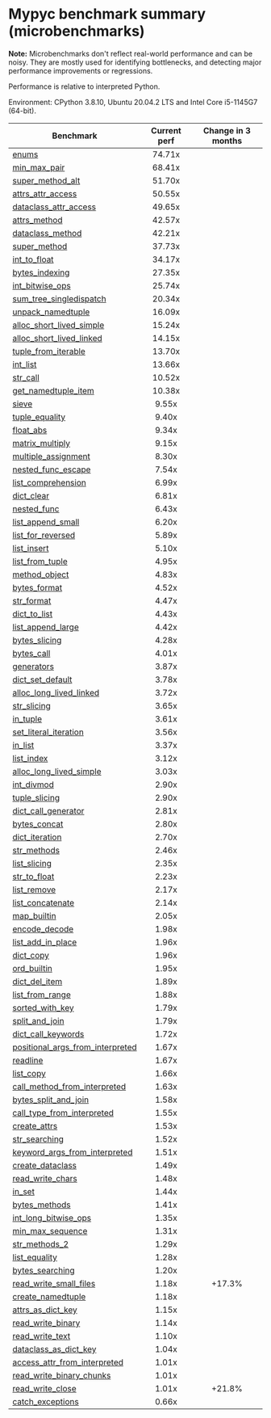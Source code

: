 # Mypyc benchmark summary (microbenchmarks)

**Note:** Microbenchmarks don't reflect real-world performance and can be noisy.
           They are mostly used for identifying bottlenecks, and detecting major performance
           improvements or regressions.

Performance is relative to interpreted Python.

Environment: CPython 3.8.10, Ubuntu 20.04.2 LTS and Intel Core i5-1145G7 (64-bit).

| Benchmark | Current perf | Change in 3 months |
| --- | :---: | :---: |
| [enums](benchmarks/enums.md) | 74.71x |  |
| [min_max_pair](benchmarks/min_max_pair.md) | 68.41x |  |
| [super_method_alt](benchmarks/super_method_alt.md) | 51.70x |  |
| [attrs_attr_access](benchmarks/attrs_attr_access.md) | 50.55x |  |
| [dataclass_attr_access](benchmarks/dataclass_attr_access.md) | 49.65x |  |
| [attrs_method](benchmarks/attrs_method.md) | 42.57x |  |
| [dataclass_method](benchmarks/dataclass_method.md) | 42.21x |  |
| [super_method](benchmarks/super_method.md) | 37.73x |  |
| [int_to_float](benchmarks/int_to_float.md) | 34.17x |  |
| [bytes_indexing](benchmarks/bytes_indexing.md) | 27.35x |  |
| [int_bitwise_ops](benchmarks/int_bitwise_ops.md) | 25.74x |  |
| [sum_tree_singledispatch](benchmarks/sum_tree_singledispatch.md) | 20.34x |  |
| [unpack_namedtuple](benchmarks/unpack_namedtuple.md) | 16.09x |  |
| [alloc_short_lived_simple](benchmarks/alloc_short_lived_simple.md) | 15.24x |  |
| [alloc_short_lived_linked](benchmarks/alloc_short_lived_linked.md) | 14.15x |  |
| [tuple_from_iterable](benchmarks/tuple_from_iterable.md) | 13.70x |  |
| [int_list](benchmarks/int_list.md) | 13.66x |  |
| [str_call](benchmarks/str_call.md) | 10.52x |  |
| [get_namedtuple_item](benchmarks/get_namedtuple_item.md) | 10.38x |  |
| [sieve](benchmarks/sieve.md) | 9.55x |  |
| [tuple_equality](benchmarks/tuple_equality.md) | 9.40x |  |
| [float_abs](benchmarks/float_abs.md) | 9.34x |  |
| [matrix_multiply](benchmarks/matrix_multiply.md) | 9.15x |  |
| [multiple_assignment](benchmarks/multiple_assignment.md) | 8.30x |  |
| [nested_func_escape](benchmarks/nested_func_escape.md) | 7.54x |  |
| [list_comprehension](benchmarks/list_comprehension.md) | 6.99x |  |
| [dict_clear](benchmarks/dict_clear.md) | 6.81x |  |
| [nested_func](benchmarks/nested_func.md) | 6.43x |  |
| [list_append_small](benchmarks/list_append_small.md) | 6.20x |  |
| [list_for_reversed](benchmarks/list_for_reversed.md) | 5.89x |  |
| [list_insert](benchmarks/list_insert.md) | 5.10x |  |
| [list_from_tuple](benchmarks/list_from_tuple.md) | 4.95x |  |
| [method_object](benchmarks/method_object.md) | 4.83x |  |
| [bytes_format](benchmarks/bytes_format.md) | 4.52x |  |
| [str_format](benchmarks/str_format.md) | 4.47x |  |
| [dict_to_list](benchmarks/dict_to_list.md) | 4.43x |  |
| [list_append_large](benchmarks/list_append_large.md) | 4.42x |  |
| [bytes_slicing](benchmarks/bytes_slicing.md) | 4.28x |  |
| [bytes_call](benchmarks/bytes_call.md) | 4.01x |  |
| [generators](benchmarks/generators.md) | 3.87x |  |
| [dict_set_default](benchmarks/dict_set_default.md) | 3.78x |  |
| [alloc_long_lived_linked](benchmarks/alloc_long_lived_linked.md) | 3.72x |  |
| [str_slicing](benchmarks/str_slicing.md) | 3.65x |  |
| [in_tuple](benchmarks/in_tuple.md) | 3.61x |  |
| [set_literal_iteration](benchmarks/set_literal_iteration.md) | 3.56x |  |
| [in_list](benchmarks/in_list.md) | 3.37x |  |
| [list_index](benchmarks/list_index.md) | 3.12x |  |
| [alloc_long_lived_simple](benchmarks/alloc_long_lived_simple.md) | 3.03x |  |
| [int_divmod](benchmarks/int_divmod.md) | 2.90x |  |
| [tuple_slicing](benchmarks/tuple_slicing.md) | 2.90x |  |
| [dict_call_generator](benchmarks/dict_call_generator.md) | 2.81x |  |
| [bytes_concat](benchmarks/bytes_concat.md) | 2.80x |  |
| [dict_iteration](benchmarks/dict_iteration.md) | 2.70x |  |
| [str_methods](benchmarks/str_methods.md) | 2.46x |  |
| [list_slicing](benchmarks/list_slicing.md) | 2.35x |  |
| [str_to_float](benchmarks/str_to_float.md) | 2.23x |  |
| [list_remove](benchmarks/list_remove.md) | 2.17x |  |
| [list_concatenate](benchmarks/list_concatenate.md) | 2.14x |  |
| [map_builtin](benchmarks/map_builtin.md) | 2.05x |  |
| [encode_decode](benchmarks/encode_decode.md) | 1.98x |  |
| [list_add_in_place](benchmarks/list_add_in_place.md) | 1.96x |  |
| [dict_copy](benchmarks/dict_copy.md) | 1.96x |  |
| [ord_builtin](benchmarks/ord_builtin.md) | 1.95x |  |
| [dict_del_item](benchmarks/dict_del_item.md) | 1.89x |  |
| [list_from_range](benchmarks/list_from_range.md) | 1.88x |  |
| [sorted_with_key](benchmarks/sorted_with_key.md) | 1.79x |  |
| [split_and_join](benchmarks/split_and_join.md) | 1.79x |  |
| [dict_call_keywords](benchmarks/dict_call_keywords.md) | 1.72x |  |
| [positional_args_from_interpreted](benchmarks/positional_args_from_interpreted.md) | 1.67x |  |
| [readline](benchmarks/readline.md) | 1.67x |  |
| [list_copy](benchmarks/list_copy.md) | 1.66x |  |
| [call_method_from_interpreted](benchmarks/call_method_from_interpreted.md) | 1.63x |  |
| [bytes_split_and_join](benchmarks/bytes_split_and_join.md) | 1.58x |  |
| [call_type_from_interpreted](benchmarks/call_type_from_interpreted.md) | 1.55x |  |
| [create_attrs](benchmarks/create_attrs.md) | 1.53x |  |
| [str_searching](benchmarks/str_searching.md) | 1.52x |  |
| [keyword_args_from_interpreted](benchmarks/keyword_args_from_interpreted.md) | 1.51x |  |
| [create_dataclass](benchmarks/create_dataclass.md) | 1.49x |  |
| [read_write_chars](benchmarks/read_write_chars.md) | 1.48x |  |
| [in_set](benchmarks/in_set.md) | 1.44x |  |
| [bytes_methods](benchmarks/bytes_methods.md) | 1.41x |  |
| [int_long_bitwise_ops](benchmarks/int_long_bitwise_ops.md) | 1.35x |  |
| [min_max_sequence](benchmarks/min_max_sequence.md) | 1.31x |  |
| [str_methods_2](benchmarks/str_methods_2.md) | 1.29x |  |
| [list_equality](benchmarks/list_equality.md) | 1.28x |  |
| [bytes_searching](benchmarks/bytes_searching.md) | 1.20x |  |
| [read_write_small_files](benchmarks/read_write_small_files.md) | 1.18x | +17.3% |
| [create_namedtuple](benchmarks/create_namedtuple.md) | 1.18x |  |
| [attrs_as_dict_key](benchmarks/attrs_as_dict_key.md) | 1.15x |  |
| [read_write_binary](benchmarks/read_write_binary.md) | 1.14x |  |
| [read_write_text](benchmarks/read_write_text.md) | 1.10x |  |
| [dataclass_as_dict_key](benchmarks/dataclass_as_dict_key.md) | 1.04x |  |
| [access_attr_from_interpreted](benchmarks/access_attr_from_interpreted.md) | 1.01x |  |
| [read_write_binary_chunks](benchmarks/read_write_binary_chunks.md) | 1.01x |  |
| [read_write_close](benchmarks/read_write_close.md) | 1.01x | +21.8% |
| [catch_exceptions](benchmarks/catch_exceptions.md) | 0.66x |  |
